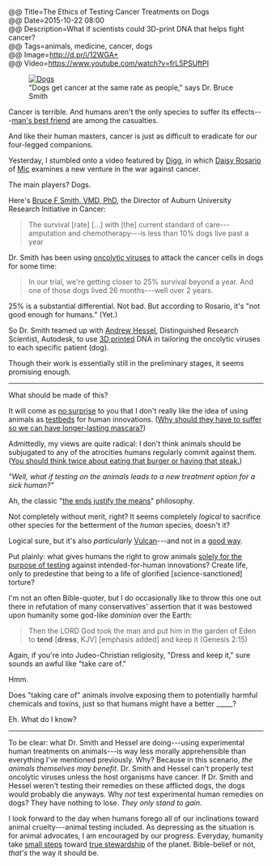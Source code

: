 @@ Title=The Ethics of Testing Cancer Treatments on Dogs  
@@ Date=2015-10-22 08:00  
@@ Description=What if scientists could 3D-print DNA that helps fight cancer?  
@@ Tags=animals, medicine, cancer, dogs  
@@ Image=http://d.pr/i/12WGA+  
@@ Video=https://www.youtube.com/watch?v=frL5PSUftPI  

<figure>
	<a class="nohover" href="https://www.youtube.com/watch?v=frL5PSUftPI">
		<img src="http://d.pr/i/12WGA+" alt="Dogs">
	</a>
	<figcaption>"Dogs get cancer at the same rate as people," says Dr. Bruce Smith</figcaption>
</figure>

Cancer is terrible. And humans aren't the only species to suffer its effects---[man's best friend][urbandictionary] are among the casualties.

And like their human masters, cancer is just as difficult to eradicate for our four-legged companions.

Yesterday, I stumbled onto a video featured by [Digg][digg], in which [Daisy Rosario][twitter] of [Mic][mic] examines a new venture in the war against cancer. 

The main players? Dogs. 

Here's [Bruce F Smith, VMD, PhD][avma], the Director of Auburn University Research Initiative in Cancer:
>The survival [rate] [...] with [the] current standard of care---amputation and chemotherapy---is less than 10% dogs live past a year

Dr. Smith has been using [oncolytic viruses][wikipedia] to attack the cancer cells in dogs for some time:
>In our trial, we're getting closer to 25% survival beyond a year. And one of those dogs lived 26 months---well over 2 years.

25% is a substantial differential. Not bad. But according to Rosario, it's "not good enough for humans." (Yet.)

So Dr. Smith teamed up with [Andrew Hessel][autodeskresearch], Distinguished Research Scientist, Autodesk, to use [3D printed][wikipedia 2] DNA in tailoring the oncolytic viruses to each specific patient (dog).

Though their work is essentially still in the preliminary stages, it seems promising enough.

***

What should be made of this?

It will come as [no surprise][theoveranalyzed] to you that I don't really like the idea of using animals as [testbeds][theoveranalyzed 2] for human innovations. ([Why should they have to suffer so we can have longer-lasting mascara?][humanesociety]) 

Admittedly, my views are quite radical: I don't think animals should be subjugated to any of the atrocities humans regularly commit against them. ([You should think twice about eating that burger or having that steak.][farmsanctuary])

*"Well, what if testing on the animals leads to a new treatment option for a sick human?"*

Ah, the classic "[the ends justify the means][wikipedia 3]" philosophy. 

Not completely without merit, right? It seems completely *logical* to sacrifice other species for the betterment of the *human* species, doesn't it? 

Logical sure, but it's also *particularly* [Vulcan][wikipedia 4]---and not in a [good way][youtube].

Put plainly: what gives humans the right to grow animals [solely for the purpose of testing][wikipedia 5] against intended-for-human innovations? Create life, only to predestine  that being to a life of glorified [science-sanctioned] torture? 

I'm not an often Bible-quoter, but I do occasionally like to throw this one out there in refutation of many conservatives' assertion that it was bestowed upon humanity some god-like *dominion* over the Earth:
>Then the LORD God took the man and put him in the garden of Eden to **tend** [**dress**, KJV] [emphasis added] and keep it (Genesis 2:15)

Again, if you're into Judeo-Christian religiosity, "Dress and keep it," sure sounds an awful like "take care of." 

Hmm. 

Does "taking care of" animals involve exposing them to potentially harmful chemicals and toxins, just so that humans might have a better _____?

Eh. What do I know?

***

To be clear: what Dr. Smith and Hessel are doing---using experimental human treatments on animals---is way less morally apprehensible than everything I've mentioned previously. Why? Because in this scenario, *the animals themselves may benefit*. Dr. Smith and Hessel can't properly test oncolytic viruses unless the host organisms have cancer. If Dr. Smith and Hessel weren't testing their remedies on these afflicted dogs, the dogs would probably die anyways. Why *not* test experimental human remedies on dogs? They have nothing to lose. *They only stand to gain.*

I look forward to the day when humans forego all of our inclinations toward animal cruelty---animal testing included. As depressing as the situation is for animal advocates, I am encouraged by our progress. Everyday, humanity take [small steps][humanesociety 2] toward [true stewardship][peta] of the planet. Bible-belief or not, *that's* the way it should be.

[autodeskresearch]: http://autodeskresearch.com/people/andrewhessel
[avma]: https://www.avma.org/KB/Resources/Reference/BiomedicalResearch/highlight/Pages/Smith.aspx
[digg]: http://digg.com/video/dogs-cancer-cure
[farmsanctuary]: http://www.farmsanctuary.org/learn/factory-farming/
[humanesociety]: http://www.humanesociety.org/issues/cosmetic_testing/qa/questions_answers.html
[humanesociety 2]: http://www.humanesociety.org/about/departments/animals_research.html?credit=web_id93480558
[mic]: http://mic.com
[peta]: http://www.peta.org/action/stop-animals-being-killed-by-military/
[theoveranalyzed]: http://www.theoveranalyzed.net/tags/animals
[theoveranalyzed 2]: http://www.theoveranalyzed.net/2015/3/3/testing-allergy-remedies-on-animals-still
[twitter]: http://twitter.com/itsdmr
[urbandictionary]: http://www.urbandictionary.com/define.php?term=Man%27s+Best+Friend&defid=4026604
[wikipedia]: https://en.wikipedia.org/wiki/Oncolytic_virus
[wikipedia 2]: https://en.wikipedia.org/wiki/3D_printing
[wikipedia 3]: https://en.wikipedia.org/wiki/Consequentialism
[wikipedia 4]: https://en.wikipedia.org/wiki/Vulcan_(Star_Trek#Emotion)
[wikipedia 5]: https://en.wikipedia.org/wiki/Laboratory_mouse
[youtube]: https://www.youtube.com/watch?v=fHAOWLhrxhQ